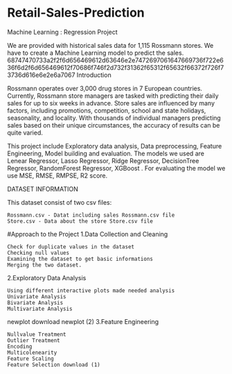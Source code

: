 # Retail-Sales-Prediction
Machine Learning : Regression Project

We are provided with historical sales data for 1,115 Rossmann stores. We have to create a Machine Learning model to predict the sales.
68747470733a2f2f6d656469612d63646e2e7472697061647669736f722e636f6d2f6d656469612f70686f746f2d732f31362f65312f65632f66372f726f73736d616e6e2e6a7067
Introduction

Rossmann operates over 3,000 drug stores in 7 European countries. Currently, Rossmann store managers are tasked with predicting their daily sales for up to six weeks in advance. Store sales are influenced by many factors, including promotions, competition, school and state holidays, seasonality, and locality. With thousands of individual managers predicting sales based on their unique circumstances, the accuracy of results can be quite varied.

This project include Exploratory data analysis, Data preprocessing, Feature Engineering, Model building and evaluation. The models we used are Lenear Regressor, Lasso Regressor, Ridge Regressor, DecisionTree Regressor, RandomForest Regressor, XGBoost . For evaluating the model we use MSE, RMSE, RMPSE, R2 score.

DATASET INFORMATION

This dataset consist of two csv files:

    Rossmann.csv - Datat including sales Rossmann.csv file
    Store.csv - Data about the store Store.csv file
#Approach to the Project
1.Data Collection and Cleaning

    Check for duplicate values in the dataset
    Checking null values
    Examining the dataset to get basic informations
    Merging the two dataset.

2.Exploratory Data Analysis

    Using different interactive plots made needed analysis
    Univariate Analysis
    Bivariate Analysis
    Multivariate Analysis

newplot download newplot (2)
3.Feature Engineering

    Nullvalue Treatment
    Outlier Treatment
    Encoding
    Multicolenearity
    Feature Scaling
    Feature Selection download (1)
